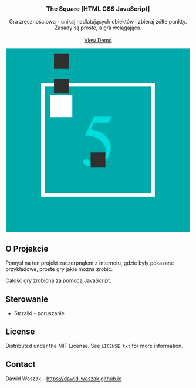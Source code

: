 <!-- Improved compatibility of back to top link: See: https://github.com/othneildrew/Best-README-Template/pull/73 -->
<a name="readme-top"></a>
<!--
*** Thanks for checking out the Best-README-Template. If you have a suggestion
*** that would make this better, please fork the repo and create a pull request
*** or simply open an issue with the tag "enhancement".
*** Don't forget to give the project a star!
*** Thanks again! Now go create something AMAZING! :D
-->



<!-- PROJECT SHIELDS -->
<!--
*** I'm using markdown "reference style" links for readability.
*** Reference links are enclosed in brackets [ ] instead of parentheses ( ).
*** See the bottom of this document for the declaration of the reference variables
*** for contributors-url, forks-url, etc. This is an optional, concise syntax you may use.
*** https://www.markdownguide.org/basic-syntax/#reference-style-links
-->


<!-- PROJECT LOGO -->
<div align="center">
  <h3 align="center">The Square [HTML CSS JavaScript]</h3>

  <p align="center">
    Gra zręcznościowa - unikaj nadlatujących obiektów i zbieraj żółte punkty. Zasady są proste, a gra wciągająca.
    <br />
    <br />
    <a href="https://dawid-waszak.github.io/#projects">View Demo</a>
  </p>

  <img src="/images/TheSquare.png" alt="">
</div>

<!-- ABOUT THE PROJECT -->
## O Projekcie

Pomysł na ten projekt zaczerpnąłem z internetu, gdzie były pokazane przykładowe, proste gry jakie można zrobić.

Całość gry zrobiona za pomocą JavaScript.

## Sterowanie

 * Strzałki - poruszanie

<!-- LICENSE -->
## License

Distributed under the MIT License. See `LICENSE.txt` for more information.

<!-- CONTACT -->
## Contact

Dawid Waszak - https://dawid-waszak.github.io
